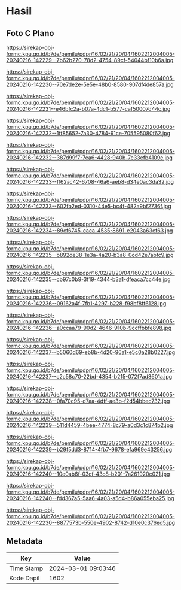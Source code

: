 # Hasil

## Foto C Plano

https://sirekap-obj-formc.kpu.go.id/b7de/pemilu/pdpr/16/02/21/20/04/1602212004005-20240216-142229--7b62b270-78d2-4754-89cf-54044bf10b6a.jpg

https://sirekap-obj-formc.kpu.go.id/b7de/pemilu/pdpr/16/02/21/20/04/1602212004005-20240216-142230--70e7de2e-5e5e-48b0-8580-907df4de857a.jpg

https://sirekap-obj-formc.kpu.go.id/b7de/pemilu/pdpr/16/02/21/20/04/1602212004005-20240216-142231--e46bfc2a-b07a-4dc1-b577-caf50007d44c.jpg

https://sirekap-obj-formc.kpu.go.id/b7de/pemilu/pdpr/16/02/21/20/04/1602212004005-20240216-142232--1ff85652-7a30-4784-91ce-705595080f62.jpg

https://sirekap-obj-formc.kpu.go.id/b7de/pemilu/pdpr/16/02/21/20/04/1602212004005-20240216-142232--387d99f7-7ea6-4428-940b-7e33efb4109e.jpg

https://sirekap-obj-formc.kpu.go.id/b7de/pemilu/pdpr/16/02/21/20/04/1602212004005-20240216-142233--ff62ac42-6708-46a6-aeb8-d34e0ac3da32.jpg

https://sirekap-obj-formc.kpu.go.id/b7de/pemilu/pdpr/16/02/21/20/04/1602212004005-20240216-142233--602fb2ed-0310-44e5-bc4f-482a9bf2736f.jpg

https://sirekap-obj-formc.kpu.go.id/b7de/pemilu/pdpr/16/02/21/20/04/1602212004005-20240216-142234--89cf6745-caca-4535-8691-e2043a63ef63.jpg

https://sirekap-obj-formc.kpu.go.id/b7de/pemilu/pdpr/16/02/21/20/04/1602212004005-20240216-142235--b892de38-1e3a-4a20-b3a8-0cd42e7abfc9.jpg

https://sirekap-obj-formc.kpu.go.id/b7de/pemilu/pdpr/16/02/21/20/04/1602212004005-20240216-142235--cb97c0b9-3f19-4344-b3a1-dfeaca7cc44e.jpg

https://sirekap-obj-formc.kpu.go.id/b7de/pemilu/pdpr/16/02/21/20/04/1602212004005-20240216-142236--09162a4f-7fb1-4297-b228-f98bf8ff6128.jpg

https://sirekap-obj-formc.kpu.go.id/b7de/pemilu/pdpr/16/02/21/20/04/1602212004005-20240216-142236--a0ccaa79-90d2-4646-910b-9ccffbbfe898.jpg

https://sirekap-obj-formc.kpu.go.id/b7de/pemilu/pdpr/16/02/21/20/04/1602212004005-20240216-142237--b5060d69-eb8b-4d20-96a1-e5c0a28b0227.jpg

https://sirekap-obj-formc.kpu.go.id/b7de/pemilu/pdpr/16/02/21/20/04/1602212004005-20240216-142237--c2c58c70-22bd-4354-b215-072f7ad3601a.jpg

https://sirekap-obj-formc.kpu.go.id/b7de/pemilu/pdpr/16/02/21/20/04/1602212004005-20240216-142238--0fa70c95-d7aa-4dff-ae3b-f2d54bbec732.jpg

https://sirekap-obj-formc.kpu.go.id/b7de/pemilu/pdpr/16/02/21/20/04/1602212004005-20240216-142239--511d4459-4bee-4774-8c79-a0d3c1c874b2.jpg

https://sirekap-obj-formc.kpu.go.id/b7de/pemilu/pdpr/16/02/21/20/04/1602212004005-20240216-142239--b29f5dd3-8714-4fb7-9678-efa969e43256.jpg

https://sirekap-obj-formc.kpu.go.id/b7de/pemilu/pdpr/16/02/21/20/04/1602212004005-20240216-142240--10e0ab6f-03cf-43c8-b201-7a261920c021.jpg

https://sirekap-obj-formc.kpu.go.id/b7de/pemilu/pdpr/16/02/21/20/04/1602212004005-20240216-142240--fdd367a5-5aa6-4a03-a5d4-b86a055eba25.jpg

https://sirekap-obj-formc.kpu.go.id/b7de/pemilu/pdpr/16/02/21/20/04/1602212004005-20240216-142230--8877573b-550e-4902-8742-d10e0c376ed5.jpg


## Metadata

| Key        | Value               |
| ---------- | ------------------- |
| Time Stamp | 2024-03-01 09:03:46 |
| Kode Dapil | 1602                |




